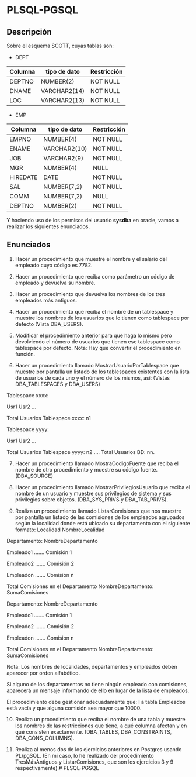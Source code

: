 # PLSQL-PGSQL

## Descripción
Sobre el esquema SCOTT, cuyas tablas son:

- DEPT

| Columna | tipo de dato | Restricción |
| --- | --- | --- |
| DEPTNO | NUMBER(2) | NOT NULL |
| DNAME | VARCHAR2(14) | NOT NULL |
| LOC | VARCHAR2(13) | NOT NULL |

- EMP

| Columna | tipo de dato | Restricción |
| --- | --- | --- |
| EMPNO | NUMBER(4) | NOT NULL |
| ENAME | VARCHAR2(10) | NOT NULL |
| JOB | VARCHAR2(9) | NOT NULL |
| MGR | NUMBER(4) | NULL |
| HIREDATE | DATE | NOT NULL |
| SAL | NUMBER(7,2) | NOT NULL |
| COMM | NUMBER(7,2) | NULL |
| DEPTNO | NUMBER(2) | NOT NULL |

Y haciendo uso de los permisos del usuario **sysdba** en oracle, vamos a realizar los siguientes enunciados.

## Enunciados

1. Hacer un procedimiento que muestre el nombre y el salario del empleado cuyo código es 7782.

2. Hacer un procedimiento que reciba como parámetro un código de empleado y devuelva su nombre.

3. Hacer un procedimiento que devuelva los nombres de los tres empleados más antiguos.

4. Hacer un procedimiento que reciba el nombre de un tablespace y muestre los nombres de los usuarios que lo tienen como tablespace por defecto (Vista DBA_USERS).

5. Modificar el procedimiento anterior para que haga lo mismo pero devolviendo el número de usuarios que tienen ese tablespace como tablespace por defecto. Nota: Hay que convertir el procedimiento en función.

6. Hacer un procedimiento llamado MostrarUsuarioPorTablespace que muestre por pantalla un listado de los tablespaces existentes con la lista de usuarios de cada uno y el número de los mismos, así: (Vistas DBA_TABLESPACES y DBA_USERS) 

Tablespace xxxx:

Usr1
Usr2
...

Total Usuarios Tablespace xxxx: n1

Tablespace yyyy:

Usr1
Usr2
...

Total Usuarios Tablespace yyyy: n2
....
Total Usuarios BD: nn.

7. Hacer un procedimiento llamado MostraCodigoFuente que reciba el nombre de otro procedimiento y muestre su código fuente. (DBA_SOURCE)

8. Hacer un procedimiento llamado MostrarPrivilegiosUsuario que reciba el nombre de un usuario y muestre sus privilegios de sistema y sus privilegios sobre objetos. (DBA_SYS_PRIVS y DBA_TAB_PRIVS).

9. Realiza un procedimiento llamado ListarComisiones que nos muestre por pantalla un listado de las comisiones de los empleados agrupados según la localidad donde está ubicado su departamento con el siguiente formato: 
Localidad NombreLocalidad

Departamento: NombreDepartamento

Empleado1 ……. Comisión 1

Empleado2 ……. Comisión 2

Empleadon ……. Comision n

Total Comisiones en el Departamento NombreDepartamento: SumaComisiones

Departamento: NombreDepartamento

Empleado1 ……. Comisión 1

Empleado2 ……. Comisión 2

Empleadon ……. Comision n

Total Comisiones en el Departamento NombreDepartamento: SumaComisiones

Nota: Los nombres de localidades, departamentos y empleados deben aparecer por orden alfabético.

Si alguno de los departamentos no tiene ningún empleado con comisiones, aparecerá un mensaje informando de ello en lugar de la lista de empleados.

El procedimiento debe gestionar adecuadamente que: l a tabla Empleados está vacía y que alguna comisión sea mayor que 10000.

10. Realiza un procedimiento que reciba el nombre de una tabla y muestre los nombres de las restricciones que tiene, a qué columna afectan y en qué consisten exactamente. (DBA_TABLES, DBA_CONSTRAINTS, DBA_CONS_COLUMNS).

11. Realiza al menos dos de los ejercicios anteriores en Postgres usando PL/pgSQL. (En mi caso, lo he realizado del procedimiento TresMásAntiguos y ListarComisiones, que son los ejercicios 3 y 9 respectivamente).# PLSQL-PGSQL
